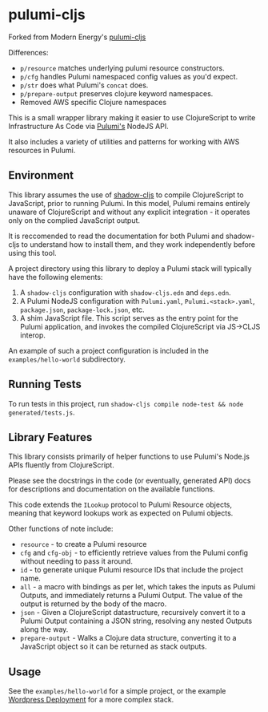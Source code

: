# pulumi-cljs

Forked from Modern Energy's [pulumi-cljs](https://github.com/modern-energy/pulumi-cljs)

Differences:
* `p/resource` matches underlying pulumi resource constructors.
* `p/cfg` handles Pulumi namespaced config values as you'd expect.
* `p/str` does what Pulumi's `concat` does.
* `p/prepare-output` preserves clojure keyword namespaces.
* Removed AWS specific Clojure namespaces

This is a small wrapper library making it easier to use ClojureScript
to write Infrastructure As Code via [Pulumi's](https://pulumi.com)
NodeJS API.

It also includes a variety of utilities and patterns for working with
AWS resources in Pulumi.

## Environment

This library assumes the use of
[shadow-cljs](https://github.com/thheller/shadow-cljs) to compile
ClojureScript to JavaScript, prior to running Pulumi. In this model,
Pulumi remains entirely unaware of ClojureScript and without any
explicit integration - it operates only on the complied JavaScript
output.

It is reccomended to read the documentation for both Pulumi and
shadow-cljs to understand how to install them, and they work
independently before using this tool.

A project directory using this library to deploy a Pulumi stack will
typically have the following elements:

1. A `shadow-cljs` configuration with `shadow-cljs.edn` and `deps.edn`.
2. A Pulumi NodeJS configuration with `Pulumi.yaml`, `Pulumi.<stack>.yaml`, `package.json`, `package-lock.json`, etc.
3. A shim JavaScript file. This script serves as the entry point for
   the Pulumi application, and invokes the compiled ClojureScript via
   JS->CLJS interop.

An example of such a project configuration is included in the
`examples/hello-world` subdirectory.

## Running Tests

To run tests in this project, run `shadow-cljs compile node-test && node generated/tests.js`.

## Library Features

This library consists primarily of helper functions to use Pulumi's
Node.js APIs fluently from ClojureScript.

Please see the docstrings in the code (or eventually, generated API)
docs for descriptions and documentation on the available functions.

This code extends the `ILookup` protocol to Pulumi Resource objects,
meaning that keyword lookups work as expected on Pulumi objects.

Other functions of note include:

- `resource` - to create a Pulumi resource
- `cfg` and `cfg-obj` - to efficiently retrieve values from the Pulumi
  config without needing to pass it around.
- `id` - to generate unique Pulumi resource IDs that include the project name.
- `all` - a macro with bindings as per let, which takes the inputs as
  Pulumi Outputs, and immediately returns a Pulumi Output. The value
  of the output is returned by the body of the macro.
- `json` - Given a ClojureScript datastructure, recursively convert it
  to a Pulumi Output containing a JSON string, resolving any nested
  Outputs along the way.
- `prepare-output` - Walks a Clojure data structure, converting it to
a JavaScript object so it can be returned as stack outputs.


## Usage

See the `examples/hello-world` for a simple project, or the example
[Wordpress Deployment](https://github.com/modern-energy/wordpress-pulumi-cljs)
for a more complex stack.
